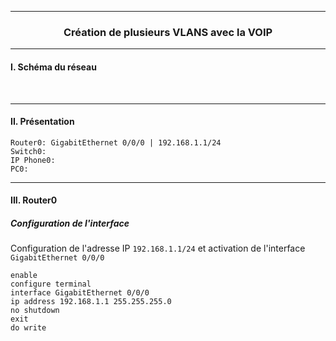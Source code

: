 ------------------------------------------------------------------------------------------------------------------------------------------------------------------------------------------------
### <p align='center'> Création de plusieurs VLANS avec la VOIP </p>



------------------------------------------------------------------------------------------------------------------------------------------------------------------------------------------------
#### I. Schéma du réseau

<br />

------------------------------------------------------------------------------------------------------------------------------------------------------------------------------------------------
#### II. Présentation
```
Router0: GigabitEthernet 0/0/0 | 192.168.1.1/24
Switch0: 
IP Phone0: 
PC0: 
```

------------------------------------------------------------------------------------------------------------------------------------------------------------------------------------------------
#### III. Router0

##### Configuration de l'interface
Configuration de l'adresse IP `192.168.1.1/24` et activation de l'interface `GigabitEthernet 0/0/0`
```
enable
configure terminal
interface GigabitEthernet 0/0/0
ip address 192.168.1.1 255.255.255.0
no shutdown
exit
do write
```
<br />
